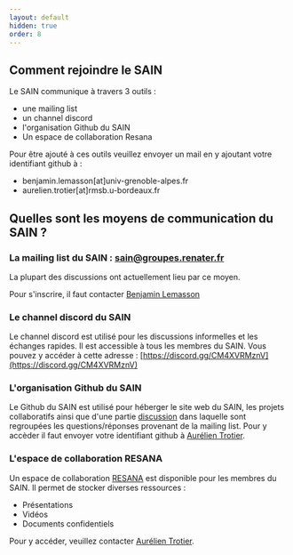 ```yaml
---
layout: default
hidden: true
order: 8
---
```


## Comment rejoindre le SAIN
Le SAIN communique à travers 3 outils : 
- une mailing list 
- un channel discord
- l'organisation Github du SAIN
- Un espace de collaboration Resana

Pour être ajouté à ces outils veuillez envoyer un mail en y ajoutant votre identifiant github à :
- benjamin.lemasson[at]univ-grenoble-alpes.fr
- aurelien.trotier[at]rmsb.u-bordeaux.fr

## Quelles sont les moyens de communication du SAIN ?

### La mailing list du SAIN : sain@groupes.renater.fr
La plupart des discussions ont actuellement lieu par ce moyen.

Pour s'inscrire, il faut contacter [Benjamin Lemasson](mailto:benjamin.lemasson@univ-grenoble-alpes.fr)


### Le channel discord du SAIN
Le channel discord est utilisé pour les discussions informelles et les échanges rapides. Il est accessible à tous les membres du SAIN.
Vous pouvez y accéder à cette adresse  : [https://discord.gg/CM4XVRMznV](https://discord.gg/CM4XVRMznV)

###  L'organisation Github du SAIN
Le Github du SAIN est utilisé pour héberger le site web du SAIN, les projets collaboratifs ainsi que d'une partie [discussion](https://github.com/orgs/SAIN-IMAGING/discussions) dans laquelle sont regroupées les questions/réponses provenant de la mailing list.
Pour y accèder il faut envoyer votre identifiant github à [Aurélien Trotier](mailto:aurelien.trotier@rmsb.u-bordeaux.fr).

### L'espace de collaboration RESANA

Un espace de collaboration [RESANA](https://resana.numerique.gouv.fr/public/perimetre/consulter/1302885) est disponible pour les membres du SAIN. 
Il permet de stocker diverses ressources :
- Présentations
- Vidéos
- Documents confidentiels

Pour y accéder, veuillez contacter [Aurélien Trotier](mailto:aurelien.trotier@rmsb.u-bordeaux.fr).
  